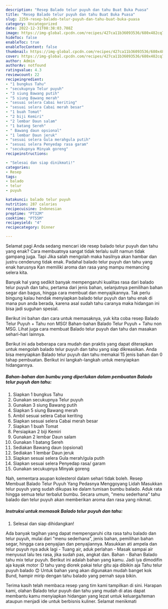 ```yaml
---
description: "Resep Balado telur puyuh dan tahu Buat Buka Puasa"
title: "Resep Balado telur puyuh dan tahu Buat Buka Puasa"
slug: 2259-resep-balado-telur-puyuh-dan-tahu-buat-buka-puasa
category: Uncategorized
date: 2022-12-31T08:38:03.708Z
image: https://img-global.cpcdn.com/recipes/427ca11b36093536/680x482cq70/balado-telur-puyuh-dan-tahu-foto-resep-utama.jpg
hideToc: false
enableToc: true
enableTocContent: false
thumbnail: https://img-global.cpcdn.com/recipes/427ca11b36093536/680x482cq70/balado-telur-puyuh-dan-tahu-foto-resep-utama.jpg
cover: https://img-global.cpcdn.com/recipes/427ca11b36093536/680x482cq70/balado-telur-puyuh-dan-tahu-foto-resep-utama.jpg
author: Admin
authorAv: notfound
ratingvalue: 4.3
reviewcount: 22
recipeingredient:
- "1 bungkus Tahu"
- "secukupnya Telur puyuh"
- "3 siung Bawang putih"
- "5 siung Bawang merah"
- "sesuai selera Cabai keriting"
- "sesuai selera Cabai merah besar"
- "1 buah Tomat"
- "2 biji Kemiri"
- "2 lembar Daun salam"
- "1 batang Sereh"
- " Bawang daun opsional"
- "1 lembar Daun jeruk"
- "sesuai selera Gula merahgula putih"
- "sesuai selera Penyedap rasa garam"
- "secukupnya Minyak goreng"
recipeinstructions:

- "Selesai dan siap dinikmati!"
categories:
- Resep
tags:
- balado
- telur
- puyuh

katakunci: balado telur puyuh 
nutrition: 287 calories
recipecuisine: Indonesian
preptime: "PT32M"
cooktime: "PT55M"
recipeyield: "4"
recipecategory: Dinner

---
```



Selamat pagi Anda sedang mencari ide resep balado telur puyuh dan tahu yang enak? Cara membuatnya sangat tidak terlalu sulit namun tidak gampang juga. Tapi Jika salah mengolah maka hasilnya akan hambar dan justru cenderung tidak enak. Padahal balado telur puyuh dan tahu yang enak harusnya Kan memiliki aroma dan rasa yang mampu memancing selera kita.


Banyak hal yang sedikit banyak mempengaruhi kualitas rasa dari balado telur puyuh dan tahu, pertama dari jenis bahan, selanjutnya pemilihan bahan segar dan bagus, hingga cara membuat dan menyajikannya. Tak perlu bingung kalau hendak menyiapkan balado telur puyuh dan tahu enak di mana pun anda berada, karena asal sudah tahu caranya maka hidangan ini bisa jadi suguhan spesial.

Berikut ini bahan dan cara untuk memasaknya, yuk kita coba resep Balado Telur Puyuh + Tahu non MSG! Bahan-bahan Balado Telur Puyuh + Tahu non MSG. Lihat juga cara membuat Balado telur puyuh dan tahu dan masakan sehari-hari lainnya.


Berikut ini ada beberapa cara mudah dan praktis yang dapat diterapkan untuk mengolah balado telur puyuh dan tahu yang siap dikreasikan. Anda bisa menyiapkan Balado telur puyuh dan tahu memakai 15 jenis bahan dan 0 tahap pembuatan. Berikut ini langkah-langkah untuk menyiapkan hidangannya.

<!--inarticleads1-->

##### Bahan-bahan dan bumbu yang diperlukan dalam pembuatan Balado telur puyuh dan tahu:

1. Siapkan 1 bungkus Tahu
1. Gunakan secukupnya Telur puyuh
1. Gunakan 3 siung Bawang putih
1. Siapkan 5 siung Bawang merah
1. Ambil sesuai selera Cabai keriting
1. Siapkan sesuai selera Cabai merah besar
1. Siapkan 1 buah Tomat
1. Persiapkan 2 biji Kemiri
1. Gunakan 2 lembar Daun salam
1. Gunakan 1 batang Sereh
1. Sediakan  Bawang daun (opsional)
1. Sediakan 1 lembar Daun jeruk
1. Siapkan sesuai selera Gula merah/gula putih
1. Siapkan sesuai selera Penyedap rasa/ garam
1. Gunakan secukupnya Minyak goreng


Nah, sementara asupan kolesterol dalam sehari tidak boleh. Resep Membuat Balado Telur Puyuh Yang Pedasnya Menggoyang Lidah Masukkan telur puyuh yang sudah dikupas ke dalam tumisan bumbu balado. Aduk rata hingga semua telur terbalut bumbu. Secara umum, &#34;menu sederhana&#34; tahu balado dan telur puyuh akan memberikan aroma dan rasa yang nikmat. 

<!--inarticleads2-->

##### Instruksi untuk memasak Balado telur puyuh dan tahu:


1. Selesai dan siap dihidangkan!

Ada banyak tagihan yang dapat mempengaruhi cita rasa tahu balado dan telur puyuh, mulai dari &#34;menu sederhana&#34;, jenis bahan, pemilihan bahan segar, hingga cara penyajian dan penyajiannya. Masukkan ati ampela dan telur puyuh nya aduk lagi - Tuang air, aduk perlahan - Masak sampai air menyusut lalu tes rasa, jika sudah pas, angkat dan. Bahan - Bahan Balado tahu mix telur puyuh. Berikut ini adalah bahan yang kamu. Jadi iya dimodifin aja kayak motor :D tahu yang diorek pakai telur gitu aja dibikin aja Tahu telur puyuh balado 😊 Untuk bahan yang akan digunakan mudah banget kok Bund, hampir mirip dengan tahu balado yang pernah saya bikin. 

Terima kasih telah membaca resep yang tim kami tampilkan di sini. Harapan kami, olahan Balado telur puyuh dan tahu yang mudah di atas dapat membantu kamu menyiapkan hidangan yang lezat untuk keluarga/teman ataupun menjadi ide untuk berbisnis kuliner. Selamat menikmati
